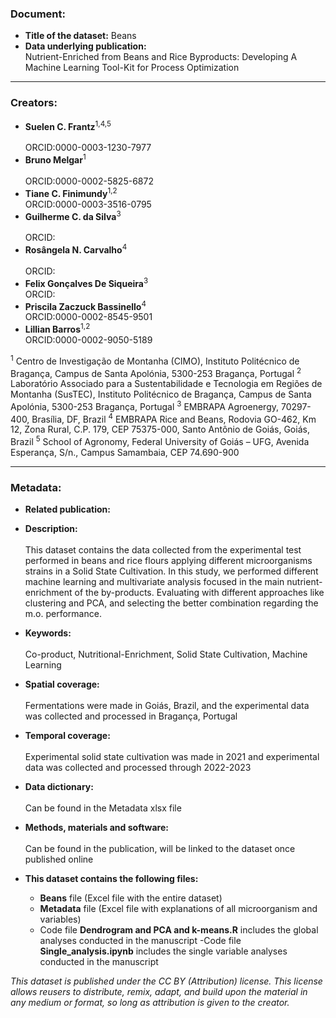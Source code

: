 ### Document:
- **Title of the dataset:** Beans
- **Data underlying publication:** <br/>
Nutrient-Enriched from Beans and Rice Byproducts: Developing A Machine Learning Tool-Kit for Process Optimization
---

### Creators:
- **Suelen C. Frantz**<sup>1,4,5</sup>  <br/>	
ORCID:0000-0003-1230-7977
- **Bruno Melgar**<sup>1</sup>  <br/>	
ORCID:0000-0002-5825-6872
- **Tiane C. Finimundy**<sup>1,2</sup>  <br/>
ORCID:0000-0003-3516-0795
- **Guilherme C. da Silva**<sup>3</sup>  <br/>	
ORCID:
- **Rosângela N. Carvalho**<sup>4</sup>  <br/>	
ORCID:
- **Felix Gonçalves De Siqueira**<sup>3</sup>  <br/>
ORCID:	
- **Priscila Zaczuck Bassinello**<sup>4</sup>  <br/>
ORCID:0000-0002-8545-9501	
- **Lillian Barros**<sup>1,2</sup>  <br/>
ORCID:0000-0002-9050-5189 <br/>

<sup>1</sup> Centro de Investigação de Montanha (CIMO), Instituto Politécnico de Bragança, Campus de Santa Apolónia, 5300-253 Bragança, Portugal
<sup>2</sup> Laboratório Associado para a Sustentabilidade e Tecnologia em Regiões de Montanha (SusTEC), Instituto Politécnico de Bragança, Campus de Santa Apolónia, 5300-253 Bragança, Portugal
<sup>3</sup> EMBRAPA Agroenergy, 70297-400, Brasília, DF, Brazil
<sup>4</sup> EMBRAPA Rice and Beans, Rodovia GO-462, Km 12, Zona Rural, C.P. 179, CEP 75375-000, Santo Antônio de Goiás, Goiás, Brazil
<sup>5</sup> School of Agronomy, Federal University of Goiás – UFG, Avenida Esperança, S/n., Campus Samambaia, CEP 74.690-900

---
### Metadata:
- **Related publication:**

- **Description:** <br/>	
This dataset contains the data collected from the experimental test performed in beans and rice flours applying different microorganisms strains in a Solid State Cultivation. In this study, we performed different machine learning and multivariate analysis focused in the main nutrient-enrichment of the by-products. Evaluating with different approaches like clustering and PCA, and selecting the better combination regarding the m.o. performance.

- **Keywords:** <br/>	
Co-product, Nutritional-Enrichment, Solid State Cultivation, Machine Learning

- **Spatial coverage:** <br/>	
Fermentations were made in Goiás, Brazil, and the experimental data was collected and processed in Bragança, Portugal

- **Temporal coverage:** <br/>	
Experimental solid state cultivation was made in 2021 and experimental data was collected and processed through 2022-2023

- **Data dictionary:** <br/>	
Can be found in the Metadata xlsx file

- **Methods, materials and software:** <br/>	
Can be found in the publication, will be linked to the dataset once published online

- **This dataset contains the following files:**
  - **Beans** file (Excel file with the entire dataset)
  - **Metadata** file (Excel file with explanations of all microorganism and variables)
  - Code file **Dendrogram and PCA and k-means.R** includes the global analyses conducted in the manuscript
  -Code file **Single_analysis.ipynb** includes the single variable analyses conducted in the manuscript

*This dataset is published under the CC BY (Attribution) license.
This license allows reusers to distribute, remix, adapt, and build upon the material in any medium or format, so long as attribution is given to the creator.*

